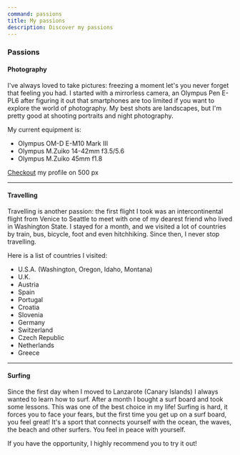 ```yaml
---
command: passions
title: My passions
description: Discover my passions
---
```


### Passions

#### Photography

I've always loved to take pictures: freezing a moment let's you never forget
that feeling you had. I started with a mirrorless camera, an Olympus Pen E-PL6
after figuring it out that smartphones are too limited if you want to explore
the world of photography. My best shots are landscapes, but I'm pretty good at
shooting portraits and night photography.

My current equipment is:

- Olympus OM-D E-M10 Mark III
- Olympus M.Zuiko 14-42mm f3.5/5.6
- Olympus M.Zuiko 45mm f1.8

[Checkout](https://500px.com/marcotisi) my profile on 500 px

---

#### Travelling

Travelling is another passion: the first flight I took was an intercontinental
flight from Venice to Seattle to meet with one of my dearest friend who lived in
Washington State. I stayed for a month, and we visited a lot of countries by
train, bus, bicycle, foot and even hitchhiking. Since then, I never stop
travelling.

Here is a list of countries I visited:

- U.S.A. (Washington, Oregon, Idaho, Montana)
- U.K.
- Austria
- Spain
- Portugal
- Croatia
- Slovenia
- Germany
- Switzerland
- Czech Republic
- Netherlands
- Greece

---

#### Surfing

Since the first day when I moved to Lanzarote (Canary Islands) I always wanted
to learn how to surf. After a month I bought a surf board and took some lessons.
This was one of the best choice in my life! Surfing is hard, it forces you to
face your fears, but the first time you get up on a surf board, you feel great!
It's a sport that connects yourself with the ocean, the waves, the beach and
other surfers. You feel in peace with yourself.

If you have the opportunity, I highly recommend you to try it out!
